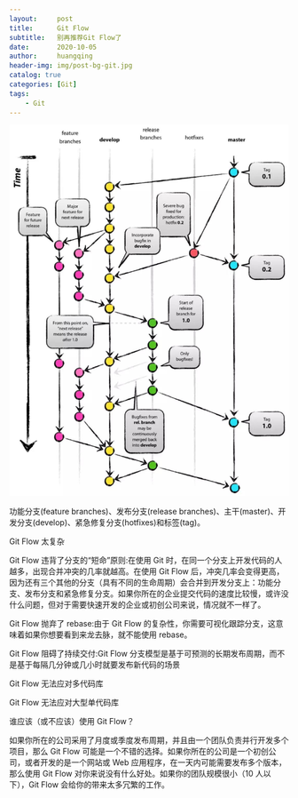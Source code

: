 ```yaml
---
layout:     post
title:      Git Flow
subtitle:   别再推荐Git Flow了
date:       2020-10-05
author:     huangqing
header-img: img/post-bg-git.jpg
catalog: true
categories: [Git]
tags:
    - Git
---
```



![](/images/git/git-flow.jpg)

功能分支(feature branches)、发布分支(release branches)、主干(master)、开发分支(develop)、紧急修复分支(hotfixes)和标签(tag)。

Git Flow 太复杂

Git Flow 违背了分支的“短命”原则:在使用 Git 时，在同一个分支上开发代码的人越多，出现合并冲突的几率就越高。在使用 Git Flow 后，冲突几率会变得更高，因为还有三个其他的分支（具有不同的生命周期）会合并到开发分支上：功能分支、发布分支和紧急修复分支。如果你所在的企业提交代码的速度比较慢，或许没什么问题，但对于需要快速开发的企业或初创公司来说，情况就不一样了。

Git Flow 抛弃了 rebase:由于 Git Flow 的复杂性，你需要可视化跟踪分支，这意味着如果你想要看到来龙去脉，就不能使用 rebase。

Git Flow 阻碍了持续交付:Git Flow 分支模型是基于可预测的长期发布周期，而不是基于每隔几分钟或几小时就要发布新代码的场景

Git Flow 无法应对多代码库

Git Flow 无法应对大型单代码库

谁应该（或不应该）使用 Git Flow？

如果你所在的公司采用了月度或季度发布周期，并且由一个团队负责并行开发多个项目，那么 Git Flow 可能是一个不错的选择。如果你所在的公司是一个初创公司，或者开发的是一个网站或 Web 应用程序，在一天内可能需要发布多个版本，那么使用 Git Flow 对你来说没有什么好处。如果你的团队规模很小（10 人以下），Git Flow 会给你的带来太多冗繁的工作。
